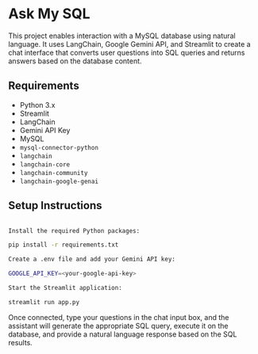 # Ask My SQL

This project enables interaction with a MySQL database using natural language. It uses LangChain, Google Gemini API, and Streamlit to create a chat interface that converts user questions into SQL queries and returns answers based on the database content.

## Requirements

- Python 3.x
- Streamlit
- LangChain
- Gemini API Key
- MySQL
- `mysql-connector-python`
- `langchain`
- `langchain-core`
- `langchain-community`
- `langchain-google-genai`

## Setup Instructions

```bash

Install the required Python packages:

pip install -r requirements.txt

Create a .env file and add your Gemini API key:

GOOGLE_API_KEY=<your-google-api-key>

Start the Streamlit application:

streamlit run app.py
```

Once connected, type your questions in the chat input box, and the assistant will generate the appropriate SQL query, execute it on the database, and provide a natural language response based on the SQL results.
